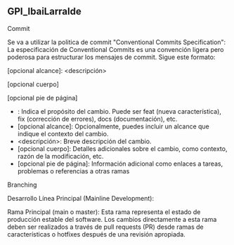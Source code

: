 ## GPI_IbaiLarralde

Commit

Se va a utilizar la politica de commit "Conventional Commits Specification":
La especificación de Conventional Commits es una convención ligera pero poderosa para estructurar los mensajes de commit. Sigue este formato:

<tipo>[opcional alcance]: <descripción>

[opcional cuerpo]

[opcional pie de página]

- <tipo>: Indica el propósito del cambio. Puede ser feat (nueva característica), fix (corrección de errores), docs (documentación), etc.
- [opcional alcance]: Opcionalmente, puedes incluir un alcance que indique el contexto del cambio.
- <descripción>: Breve descripción del cambio.
- [opcional cuerpo]: Detalles adicionales sobre el cambio, como contexto, razón de la modificación, etc.
- [opcional pie de página]: Información adicional como enlaces a tareas, problemas o referencias a otras ramas



Branching

Desarrollo Línea Principal (Mainline Development):

Rama Principal (main o master): Esta rama representa el estado de producción estable del software.
Los cambios directamente a esta rama deben ser realizados a través de pull requests (PR) desde ramas de características o hotfixes después de una revisión apropiada.